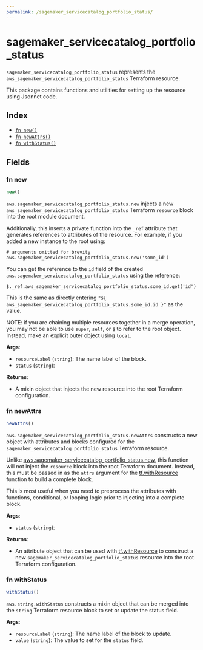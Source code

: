 ```yaml
---
permalink: /sagemaker_servicecatalog_portfolio_status/
---
```


# sagemaker_servicecatalog_portfolio_status

`sagemaker_servicecatalog_portfolio_status` represents the `aws_sagemaker_servicecatalog_portfolio_status` Terraform resource.



This package contains functions and utilities for setting up the resource using Jsonnet code.


## Index

* [`fn new()`](#fn-new)
* [`fn newAttrs()`](#fn-newattrs)
* [`fn withStatus()`](#fn-withstatus)

## Fields

### fn new

```ts
new()
```


`aws.sagemaker_servicecatalog_portfolio_status.new` injects a new `aws_sagemaker_servicecatalog_portfolio_status` Terraform `resource`
block into the root module document.

Additionally, this inserts a private function into the `_ref` attribute that generates references to attributes of the
resource. For example, if you added a new instance to the root using:

    # arguments omitted for brevity
    aws.sagemaker_servicecatalog_portfolio_status.new('some_id')

You can get the reference to the `id` field of the created `aws.sagemaker_servicecatalog_portfolio_status` using the reference:

    $._ref.aws_sagemaker_servicecatalog_portfolio_status.some_id.get('id')

This is the same as directly entering `"${ aws_sagemaker_servicecatalog_portfolio_status.some_id.id }"` as the value.

NOTE: if you are chaining multiple resources together in a merge operation, you may not be able to use `super`, `self`,
or `$` to refer to the root object. Instead, make an explicit outer object using `local`.

**Args**:
  - `resourceLabel` (`string`): The name label of the block.
  - `status` (`string`): 

**Returns**:
- A mixin object that injects the new resource into the root Terraform configuration.


### fn newAttrs

```ts
newAttrs()
```


`aws.sagemaker_servicecatalog_portfolio_status.newAttrs` constructs a new object with attributes and blocks configured for the `sagemaker_servicecatalog_portfolio_status`
Terraform resource.

Unlike [aws.sagemaker_servicecatalog_portfolio_status.new](#fn-new), this function will not inject the `resource`
block into the root Terraform document. Instead, this must be passed in as the `attrs` argument for the
[tf.withResource](https://github.com/tf-libsonnet/core/tree/main/docs#fn-withresource) function to build a complete block.

This is most useful when you need to preprocess the attributes with functions, conditional, or looping logic prior to
injecting into a complete block.

**Args**:
  - `status` (`string`): 

**Returns**:
  - An attribute object that can be used with [tf.withResource](https://github.com/tf-libsonnet/core/tree/main/docs#fn-withresource) to construct a new `sagemaker_servicecatalog_portfolio_status` resource into the root Terraform configuration.


### fn withStatus

```ts
withStatus()
```

`aws.string.withStatus` constructs a mixin object that can be merged into the `string`
Terraform resource block to set or update the status field.



**Args**:
  - `resourceLabel` (`string`): The name label of the block to update.
  - `value` (`string`): The value to set for the `status` field.
